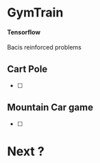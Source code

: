 # GymTrain

#### Tensorflow
Bacis reinforced problems

## Cart Pole
- [ ]

## Mountain Car game
- [ ]

# Next ?

